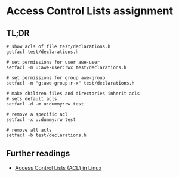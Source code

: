 # Access Control Lists assignment

## TL;DR

```shell
# show acls of file test/declarations.h
getfacl test/declarations.h

# set permissions for user awe-user
setfacl -m u:awe-user:rwx test/declarations.h

# set permissions for group awe-group
setfacl -m "g:awe-group:r-x" test/declarations.h

# make children files and directories inherit acls
# sets default acls
setfacl -d -m u:dummy:rw test

# remove a specific acl
setfacl -x u:dummy:rw test

# remove all acls
setfacl -b test/declarations.h
```

## Further readings

- [Access Control Lists (ACL) in Linux]

[access control lists (acl) in linux]: https://www.geeksforgeeks.org/access-control-listsacl-linux/
